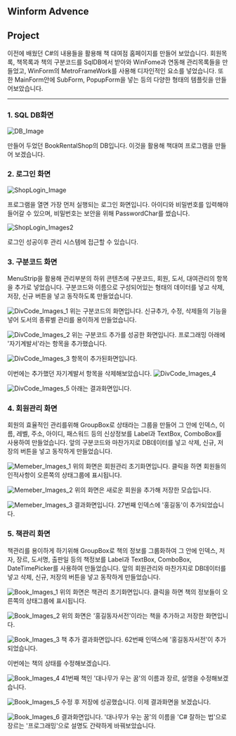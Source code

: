 ## Winform Advence

## Project
이전에 배웠던 C#의 내용들을 활용해 책 대여점 홈페이지를 만들어 보았습니다. 회원목록, 책목록과 책의 구분코드를 SqlDB에서 받아와 WinFome과 연동해 관리목록들을 만들었고, 
WinForm의 MetroFrameWork를 사용해 디자인적인 요소를 넣었습니다. 또한 MainForm안에 SubForm, PopupForm을 넣는 등의 다양한 형태의 템플릿을 만들어보았습니다.


-----------

### 1. SQL DB화면

![DB_Image](https://github.com/zizi0308/StudyDesktopApp/blob/main/images/img_20210319_100324_001.png)

만들어 두었던 BookRentalShop의 DB입니다. 이것을 활용해 책대여 프로그램을 만들어 보겠습니다.



### 2. 로그인 화면

![ShopLogin_Image](https://github.com/zizi0308/StudyDesktopApp/blob/main/images/img_20210319_100344_001.png)

프로그램을 열면 가장 먼저 실행되는 로그인 화면입니다. 아이디와 비밀번호를 입력해야 들어갈 수 있으며, 비밀번호는 보안을 위해 PasswordChar를 썼습니다.

![ShopLogin_Images2](https://github.com/zizi0308/StudyDesktopApp/blob/main/images/img_20210319_170322_001.png)

로그인 성공이후 관리 시스템에 접근할 수 있습니다.



### 3. 구분코드 화면

MenuStrip을 활용해 관리부분의 하위 콘텐츠에 구분코드, 회원, 도서, 대여관리의 항목을 추가로 넣었습니다. 구분코드와 이름으로 구성되어있는 형태의 데이터를 넣고 삭제, 저장, 신규 버튼을 넣고 동작하도록 만들었습니다. 


![DivCode_Images_1](https://github.com/zizi0308/StudyDesktopApp/blob/main/images/img_20210319_170324_001.png)
위는 구분코드의 화면입니다. 신규추가, 수정, 삭제들의 기능을 넣어 도서의 종류별 관리를 용이하게 만들었습니다.



![DivCode_Images_2](https://github.com/zizi0308/StudyDesktopApp/blob/main/images/img_20210319_170327_001.png)
위는 구분코드 추가를 성공한 화면입니다. 프로그래밍 아래에 '자기계발서'라는 항목을 추가했습니다.



![DivCode_Images_3](https://github.com/zizi0308/StudyDesktopApp/blob/main/images/img_20210319_170330_001.png)
항목이 추가된화면입니다.


이번에는 추가했던 자기계발서 항목을 삭제해보았습니다. 
![DivCode_Images_4](https://github.com/zizi0308/StudyDesktopApp/blob/main/images/img_20210319_170352_001.png)



![DivCode_Images_5](https://github.com/zizi0308/StudyDesktopApp/blob/main/images/img_20210319_170300_001.png)
아래는 결과화면입니다.




### 4. 회원관리 화면
회원의 효율적인 관리를위해 GroupBox로 상태라는 그룹을 만들어 그 안에 인덱스, 이름, 레벨, 주소, 아이디, 패스워드 등의 신상정보를 Label과 TextBox, ComboBox를 사용하여 만들었습니다.
앞의 구분코드와 마찬가지로 DB데이터를 넣고 삭제, 신규, 저장의 버튼을 넣고 동작하게 만들었습니다.


![Memeber_Images_1](https://github.com/zizi0308/StudyDesktopApp/blob/main/images/img_20210319_100325_001.png)
위의 화면은 회원관리 초기화면입니다. 클릭을 하면 회원들의 인적사항이 오른쪽의 상태그룹에 표시됩니다.



![Memeber_Images_2](https://github.com/zizi0308/StudyDesktopApp/blob/main/images/img_20210319_180330_001.png)
위의 화면은 새로운 회원을 추가해 저장한 모습입니다.



![Memeber_Images_3](https://github.com/zizi0308/StudyDesktopApp/blob/main/images/img_20210319_180354_001.png)
결과화면입니다. 27번째 인덱스에 '홍길동'이 추가되었습니다.



### 5. 책관리 화면
책관리를 용이하게 하기위해 GroupBox로 책의 정보를 그룹화하여 그 안에 인덱스, 저자, 장르, 도서명, 출판일 등의 책정보를 Label과 TextBox, ComboBox, DateTimePicker를 사용하여 만들었습니다.
앞의 회원관리와 마찬가지로 DB데이터를 넣고 삭제, 신규, 저장의 버튼을 넣고 동작하게 만들었습니다.



![Book_Images_1](https://github.com/zizi0308/StudyDesktopApp/blob/main/images/img_20210319_100315_001.png)
위의 화면은 책관리 초기화면입니다. 클릭을 하면 책의 정보들이 오른쪽의 상태그룹에 표시됩니다.



![Book_Images_2](https://github.com/zizi0308/StudyDesktopApp/blob/main/images/img_20210319_180304_001.png)
위의 화면은 '홍길동자서전'이라는 책을 추가하고 저장한 화면입니다.



![Book_Images_3](https://github.com/zizi0308/StudyDesktopApp/blob/main/images/img_20210319_180357_001.png)
책 추가 결과화면입니다. 62번째 인덱스에 '홍길동자서전'이 추가되었습니다.


이번에는 책의 상태를 수정해보겠습니다.

![Book_Images_4](https://github.com/zizi0308/StudyDesktopApp/blob/main/images/img_20210319_180354_002.png)
41번째 책인 '대나무가 우는 꿈'의 이름과 장르, 설명을 수정해보겠습니다.


![Book_Images_5](https://github.com/zizi0308/StudyDesktopApp/blob/main/images/img_20210319_180308_001.png)
수정 후 저장에 성공했습니다. 이제 결과화면을 보겠습니다.


![Book_Images_6](https://github.com/zizi0308/StudyDesktopApp/blob/main/images/img_20210319_180339_001.png)
결과화면입니다. '대나무가 우는 꿈'의 이름을 'C# 잘하는 법'으로 장르는 '프로그래밍'으로 설명도 간략하게 바꿔보았습니다.













